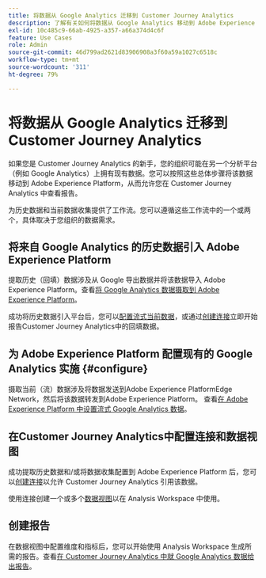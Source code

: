```yaml
---
title: 将数据从 Google Analytics 迁移到 Customer Journey Analytics
description: 了解有关如何将数据从 Google Analytics 移动到 Adobe Experience Platform 以及在 Customer Journey Analytics 中查看报告的总体工作流。
exl-id: 10c485c9-66ab-4925-a357-a66a374d4c6f
feature: Use Cases
role: Admin
source-git-commit: 46d799ad2621d83906908a3f60a59a1027c6518c
workflow-type: tm+mt
source-wordcount: '311'
ht-degree: 79%

---
```


# 将数据从 Google Analytics 迁移到 Customer Journey Analytics

如果您是 Customer Journey Analytics 的新手，您的组织可能在另一个分析平台（例如 Google Analytics）上拥有现有数据。您可以按照这些总体步骤将该数据移动到 Adobe Experience Platform，从而允许您在 Customer Journey Analytics 中查看报告。

为历史数据和当前数据收集提供了工作流。您可以遵循这些工作流中的一个或两个，具体取决于您组织的数据需求。

## 将来自 Google Analytics 的历史数据引入 Adobe Experience Platform

提取历史（回填）数据涉及从 Google 导出数据并将该数据导入 Adobe Experience Platform。查看[将 Google Analytics 数据摄取到 Adobe Experience Platform](backfill.md)。

成功将历史数据引入平台后，您可以[配置流式当前数据](streaming.md)，或通过[创建连接](/help/connections/create-connection.md)立即开始报告Customer Journey Analytics中的回填数据。

## 为 Adobe Experience Platform 配置现有的 Google Analytics 实施 {#configure}

摄取当前（流）数据涉及将数据发送到Adobe Experience PlatformEdge Network，然后将该数据转发到Adobe Experience Platform。 查看[在 Adobe Experience Platform 中设置流式 Google Analytics 数据](streaming.md)。

## 在Customer Journey Analytics中配置连接和数据视图

成功提取历史数据和/或将数据收集配置到 Adobe Experience Platform 后，您可以[创建连接](/help/connections/create-connection.md)以允许 Customer Journey Analytics 引用该数据。

使用连接创建一个或多个[数据视图](/help/data-views/create-dataview.md)以在 Analysis Workspace 中使用。

## 创建报告

在数据视图中配置维度和指标后，您可以开始使用 Analysis Workspace 生成所需的报告。查看[在 Customer Journey Analytics 中就 Google Analytics 数据给出报告](report.md)。

